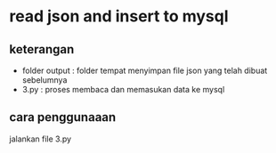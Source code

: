 # read json  and insert to mysql

## keterangan
* folder output : folder tempat menyimpan file json yang telah dibuat sebelumnya
* 3.py          : proses membaca dan memasukan data ke mysql

## cara penggunaaan
jalankan file 3.py
